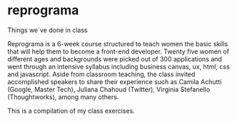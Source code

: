 # reprograma
Things we´ve done in class

Reprograma is a 6-week course structured to teach women the basic skills that will help them to become a front-end developer. Twenty five women of different ages and backgrounds were picked out of 300 applications and went through an intensive syllabus including business canvas, ux, html, css and javascript. Aside from classroom teaching, the class invited accomplished speakers to share their experience such as Camila Achutti (Google, Master Tech), Juliana Chahoud (Twitter), Virginia Stefanello (Thoughtworks), among many others. 

This is a compilation of my class exercises.